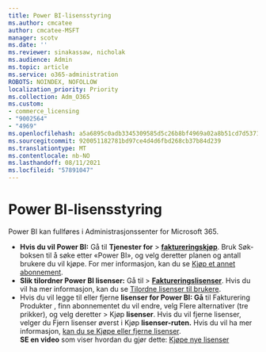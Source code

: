 ```yaml
---
title: Power BI-lisensstyring
ms.author: cmcatee
author: cmcatee-MSFT
manager: scotv
ms.date: ''
ms.reviewer: sinakassaw, nicholak
ms.audience: Admin
ms.topic: article
ms.service: o365-administration
ROBOTS: NOINDEX, NOFOLLOW
localization_priority: Priority
ms.collection: Adm_O365
ms.custom:
- commerce_licensing
- "9002564"
- "4969"
ms.openlocfilehash: a5a6895c0adb3345309585d5c26b8bf4969a02a8b51cd7d537105f81c3d9ea4f
ms.sourcegitcommit: 920051182781bd97ce4d4d6fbd268cb37b84d239
ms.translationtype: MT
ms.contentlocale: nb-NO
ms.lasthandoff: 08/11/2021
ms.locfileid: "57891047"
---
```

# <a name="power-bi-license-management"></a>Power BI-lisensstyring

Power BI kan fullføres i Administrasjonssenter for Microsoft 365.

- **Hvis du vil Power BI:** Gå til **Tjenester for** \> **[faktureringskjøp](https://go.microsoft.com/fwlink/p/?linkid=868433)**. Bruk Søk-boksen til å søke etter «Power BI», og velg deretter planen og antall brukere du vil kjøpe. For mer informasjon, kan du se [Kjøp et annet abonnement](https://docs.microsoft.com/microsoft-365/commerce/try-or-buy-microsoft-365#buy-a-different-subscription).
- **Slik tilordner Power BI lisenser:** Gå til   >  **[Faktureringslisenser](https://go.microsoft.com/fwlink/p/?linkid=842264)**. Hvis du vil ha mer informasjon, kan du se [Tilordne lisenser til brukere](https://docs.microsoft.com/microsoft-365/admin/manage/assign-licenses-to-users).
- Hvis du vil legge til eller fjerne  **lisenser for Power BI: Gå** til Fakturering Produkter , finn abonnementet du vil endre, velg Flere alternativer (tre prikker), og velg deretter  >  **[](https://go.microsoft.com/fwlink/p/?linkid=842054)** Kjøp **lisenser**.  Hvis du vil fjerne lisenser, velger du Fjern lisenser øverst i Kjøp **lisenser-ruten.**  Hvis du vil ha mer informasjon, [kan du se Kjøpe eller fjerne lisenser](https://docs.microsoft.com/microsoft-365/commerce/licenses/buy-licenses).\
**SE en video** som viser hvordan du gjør dette: [Kjøpe nye lisenser](https://go.microsoft.com/fwlink/p/?linkid=2154857)